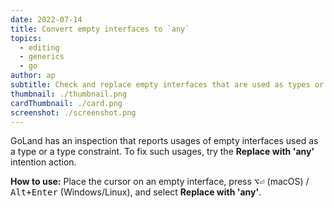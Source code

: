 ```yaml
---
date: 2022-07-14
title: Convert empty interfaces to `any`
topics:
  - editing
  - generics
  - go
author: ap
subtitle: Check and replace empty interfaces that are used as types or type constraints.
thumbnail: ./thumbnail.png
cardThumbnail: ./card.png
screenshot: ./screenshot.png
---
```


GoLand has an inspection that reports usages of empty interfaces used as a type or a type constraint. To fix such usages, try the **Replace with 'any'** intention action.

**How to use:**
Place the cursor on an empty interface, press <kbd>⌥⏎</kbd> (macOS) / <kbd>Alt+Enter</kbd> (Windows/Linux), and select **Replace with 'any'**.
